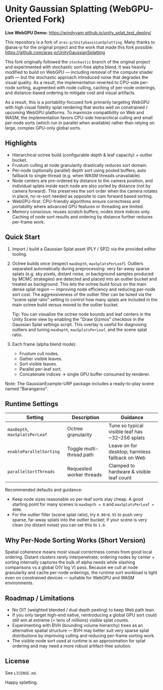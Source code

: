 # Unity Gaussian Splatting (WebGPU-Oriented Fork)

**Live WebGPU Demo:** https://windyyam.github.io/unity_splat_test_deploy/

This repository is a fork of `aras-p/UnityGaussianSplatting`. Many thanks to @aras-p for the original project and the work that made this fork possible: https://github.com/aras-p/UnityGaussianSplatting

This fork originally followed the `stochastic` branch of the original project and experimented with stochastic sort-free alpha blend. It was heavily modified to build on WebGPU — including removal of the compute shader path — but the stochastic approach introduced noise that degrades the visual quality. As a result, the implementation reverted to CPU-side per-node sorting, augmented with node culling, caching of per-node orderings, and distance-based ordering to mitigate cost and visual artifacts.

As a result, this is a portability-focused fork primarily targeting WebGPU with high visual fidelity splat rendering that works well on constrained / upcoming WebGPU platforms. To maximize compatibility on Web and WASM, the implementation favors CPU-side hierarchical culling and small per-node sorts (which run in parallel when available) rather than relying on large, complex GPU-only global sorts.

## Highlights
- Hierarchical octree build (configurable depth & leaf capacity) + outlier bucket.
- Frustum culling at node granularity drastically reduces sort domain.
- Per-node (optionally parallel) depth sort using pooled buffers; auto fallback to single-thread (e.g. when WASM threads unavailable).
- Node centers are pre-ordered by distance to the camera position, and individual splats inside each node are also sorted by distance (not by camera forward). This preserves the sort order when the camera rotates in place, no re-sort needed as opposite to cam forward based sorting.
- WebGPU-first: CPU-friendly algorithms ensure correctness and portability where advanced GPU features or threading are limited.
- Memory conscious: reuses scratch buffers; nodes store indices only. Caching of node sort results and ordering by distance further reduces per-frame work.

## Quick Start
1. Import / build a Gaussian Splat asset (PLY / SPZ) via the provided editor tooling.
2. Octree builds once (respect `maxDepth`, `maxSplatsPerLeaf`). Outliers separated automatically during preprocessing: very far-away sparse splats (e.g. sky pixels, distant noise, or background samples produced by MCMC strategies) are detected and placed into an outlier bucket and treated as background. This lets the octree build focus on the main dense splat region — improving node efficiency and reducing per-node sort cost. The aggressiveness of the outlier filter can be tuned via the "scene splat ratio" setting to control how many splats are included in the main octree build versus moved to the outlier bucket.

   Tip: You can visualize the octree node bounds and leaf centers in the Unity Scene view by enabling the "Draw Gizmos" checkbox in the Gaussian Splat settings script. This overlay is useful for diagnosing outliers and tuning `maxDepth`, `maxSplatsPerLeaf`, and the scene splat ratio.

3. Each frame (alpha blend mode):
   - Frustum cull nodes.
   - Gather visible leaves.
   - Sort visible leaves.
   - Parallel per-leaf sort.
   - Concatenate indices -> single GPU buffer consumed by renderer.

Note: The GaussianExample-URP package includes a ready-to-play scene named "Barangaroo".

## Runtime Settings
| Setting | Description | Guidance |
|---------|-------------|----------|
| `maxDepth`, `maxSplatsPerLeaf` | Octree granularity | Tune so typical visible leaf has ~32–256 splats |
| `enableParallelSorting` | Toggle multi-thread path | Leave on for desktop; harmless fallback on Web |
| `parallelSortThreads` | Requested worker threads | Clamped to hardware & visible leaf count |

Recommended defaults and guidance:
- Keep node sizes reasonable so per-leaf sorts stay cheap. A good starting point for many scenes is `maxDepth = 8` and `maxSplatsPerLeaf = 4096`.
- For the outlier filter (scene splat ratio), try `0.90`–`0.95` to push very sparse, far-away splats into the outlier bucket; if your scene is very clean (no distant noise) you can set this to `1.0`.

## Why Per-Node Sorting Works (Short Version)
Spatial coherence means most visual correctness comes from good local ordering. Distant clusters rarely interpenetrate; ordering nodes by center + sorting internally captures the bulk of alpha needs while slashing comparisons vs a global O(V log V) pass. Because we cull at node granularity and cache per-node orderings, the runtime sort workload is light even on constrained devices — suitable for WebGPU and WASM environments.

## Roadmap / Limitations
- No OIT (weighted blended / dual depth peeling) to keep Web path lean.
- If you only target high-end native, reintroducing a global GPU sort could still win at extreme (> tens of millions) visible splat counts.
- Experimenting with BVH (bounding volume hierarchy) trees as an alternative spatial structure — BVH may better suit very sparse splat distributions by improving culling and reducing per-frame sorting work.
- The visible-node sort used at runtime is an approximation for splat ordering and may need a more robust artifact-free solution.

## License
See `LICENSE.md`.

Happy splatting.
